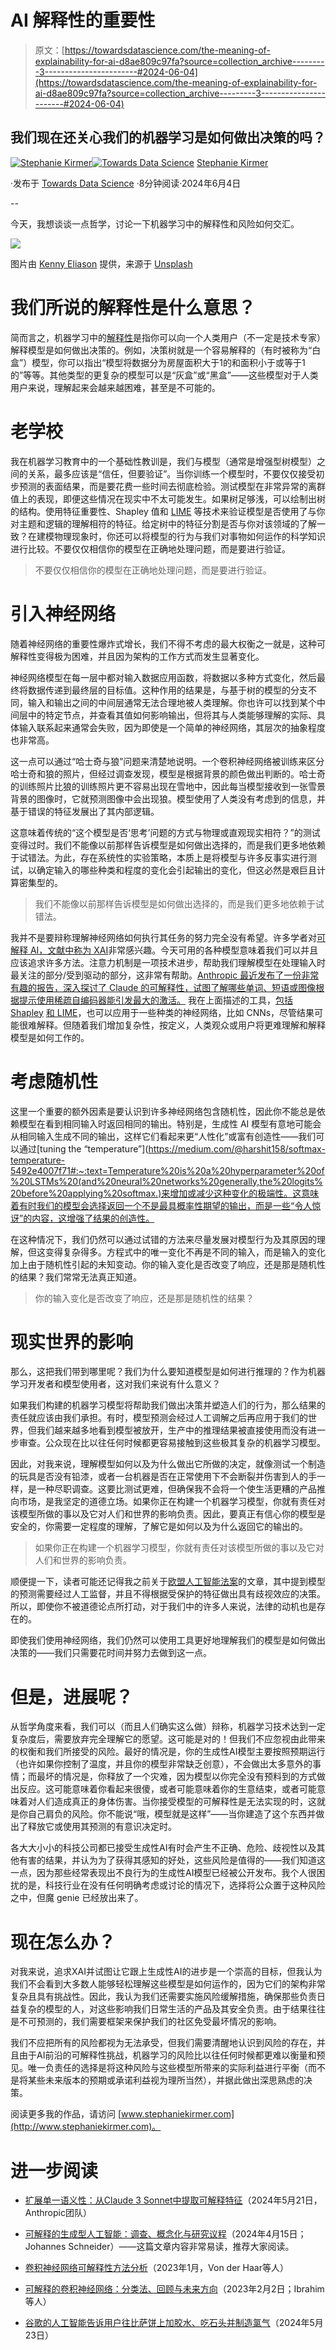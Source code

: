 # AI 解释性的重要性

> 原文：[https://towardsdatascience.com/the-meaning-of-explainability-for-ai-d8ae809c97fa?source=collection_archive---------3-----------------------#2024-06-04](https://towardsdatascience.com/the-meaning-of-explainability-for-ai-d8ae809c97fa?source=collection_archive---------3-----------------------#2024-06-04)

## 我们现在还关心我们的机器学习是如何做出决策的吗？

[](https://medium.com/@s.kirmer?source=post_page---byline--d8ae809c97fa--------------------------------)[![Stephanie Kirmer](../Images/f9d9ef9167febde974c223dd4d8d6293.png)](https://medium.com/@s.kirmer?source=post_page---byline--d8ae809c97fa--------------------------------)[](https://towardsdatascience.com/?source=post_page---byline--d8ae809c97fa--------------------------------)[![Towards Data Science](../Images/a6ff2676ffcc0c7aad8aaf1d79379785.png)](https://towardsdatascience.com/?source=post_page---byline--d8ae809c97fa--------------------------------) [Stephanie Kirmer](https://medium.com/@s.kirmer?source=post_page---byline--d8ae809c97fa--------------------------------)

·发布于 [Towards Data Science](https://towardsdatascience.com/?source=post_page---byline--d8ae809c97fa--------------------------------) ·8分钟阅读·2024年6月4日

--

今天，我想谈谈一点哲学，讨论一下机器学习中的解释性和风险如何交汇。

![](../Images/dea845c74d9370ff46f3baf0d29920fd.png)

图片由 [Kenny Eliason](https://unsplash.com/@neonbrand?utm_source=medium&utm_medium=referral) 提供，来源于 [Unsplash](https://unsplash.com/?utm_source=medium&utm_medium=referral)

# 我们所说的解释性是什么意思？

简而言之，机器学习中的[解释性](https://www.researchgate.net/profile/Kai-Heinrich-3/publication/344357897_White_Grey_Black_Effects_of_XAI_Augmentation_on_the_Confidence_in_AI-based_Decision_Support_Systems/links/5f6ba89392851c14bc922907/White-Grey-Black-Effects-of-XAI-Augmentation-on-the-Confidence-in-AI-based-Decision-Support-Systems.pdf)是指你可以向一个人类用户（不一定是技术专家）解释模型是如何做出决策的。例如，决策树就是一个容易解释的（有时被称为“白盒”）模型，你可以指出“模型将数据分为房屋面积大于1的和面积小于或等于1的”等等。其他类型的更复杂的模型可以是“灰盒”或“黑盒”——这些模型对于人类用户来说，理解起来会越来越困难，甚至是不可能的。

# 老学校

我在机器学习教育中的一个基础性教训是，我们与模型（通常是增强型树模型）之间的关系，最多应该是“信任，但要验证”。当你训练一个模型时，不要仅仅接受初步预测的表面结果，而是要花费一些时间去彻底检验。测试模型在非常异常的离群值上的表现，即便这些情况在现实中不太可能发生。如果树足够浅，可以绘制出树的结构。使用特征重要性、Shapley 值和 [LIME](https://arxiv.org/abs/1602.04938) 等技术来验证模型是否使用了与你对主题和逻辑的理解相符的特征。给定树中的特征分割是否与你对该领域的了解一致？在建模物理现象时，你还可以将模型的行为与我们对事物如何运作的科学知识进行比较。不要仅仅相信你的模型在正确地处理问题，而是要进行验证。

> 不要仅仅相信你的模型在正确地处理问题，而是要进行验证。

# 引入神经网络

随着神经网络的重要性爆炸式增长，我们不得不考虑的最大权衡之一就是，这种可解释性变得极为困难，并且因为架构的工作方式而发生显著变化。

神经网络模型在每一层中都对输入数据应用函数，将数据以多种方式变化，然后最终将数据传递到最终层的目标值。这种作用的结果是，与基于树的模型的分支不同，输入和输出之间的中间层通常无法合理地被人类理解。你也许可以找到某个中间层中的特定节点，并查看其值如何影响输出，但将其与人类能够理解的实际、具体输入联系起来通常会失败，因为即使是一个简单的神经网络，其层次的抽象程度也非常高。

这一点可以通过“哈士奇与狼”问题来清楚地说明。一个卷积神经网络被训练来区分哈士奇和狼的照片，但经过调查发现，模型是根据背景的颜色做出判断的。哈士奇的训练照片比狼的训练照片更不容易出现在雪地中，因此每当模型接收到一张雪景背景的图像时，它就预测图像中会出现狼。模型使用了人类没有考虑到的信息，并基于错误的特征发展出了其内部逻辑。

这意味着传统的“这个模型是否‘思考’问题的方式与物理或直观现实相符？”的测试变得过时。我们不能像以前那样告诉模型是如何做出选择的，而是我们更多地依赖于试错法。为此，存在系统性的实验策略，本质上是将模型与许多反事实进行测试，以确定输入的哪些种类和程度的变化会引起输出的变化，但这必然是艰巨且计算密集型的。

> 我们不能像以前那样告诉模型是如何做出选择的，而是我们更多地依赖于试错法。

我并不是要辩称理解神经网络如何执行其任务的努力完全没有希望。许多学者对[可解释 AI，文献中称为 XAI](https://arxiv.org/pdf/2404.09554)非常感兴趣。今天可用的各种模型意味着我们可以并且应该追求许多方法。注意力机制是一项技术进步，帮助我们理解模型在处理输入时最关注的部分/受到驱动的部分，这非常有帮助。[Anthropic 最近发布了一份非常有趣的报告，深入探讨了 Claude 的可解释性，试图了解哪些单词、短语或图像根据提示使用稀疏自编码器能引发最大的激活。](https://transformer-circuits.pub/2024/scaling-monosemanticity/index.html) 我在上面描述的工具，[包括 Shapley](https://skirene.medium.com/demystifying-neural-nets-with-shapley-values-cca29c836089) [和 LIME](https://github.com/marcotcr/lime/blob/master/doc/notebooks/Tutorial%20-%20images%20-%20Pytorch.ipynb)，也可以应用于一些种类的神经网络，比如 CNNs，尽管结果可能很难解释。但随着我们增加复杂性，按定义，人类观众或用户将更难理解和解释模型是如何工作的。

# 考虑随机性

这里一个重要的额外因素是要认识到许多神经网络包含随机性，因此你不能总是依赖模型在看到相同输入时返回相同的输出。特别是，生成性 AI 模型有意地可能会从相同输入生成不同的输出，这样它们看起来更“人性化”或富有创造性——我们可以通过[tuning the “temperature”](https://medium.com/@harshit158/softmax-temperature-5492e4007f71#:~:text=Temperature%20is%20a%20hyperparameter%20of%20LSTMs%20(and%20neural%20networks%20generally,the%20logits%20before%20applying%20softmax.)来增加或减少这种变化的极端性。这意味着有时我们的模型会选择返回一个不是最具概率性期望的输出，而是一些“令人惊讶”的内容，这增强了结果的创造性。

在这种情况下，我们仍然可以通过试错的方法来尽量发展对模型行为及其原因的理解，但这变得复杂得多。方程式中的唯一变化不再是不同的输入，而是输入的变化加上由于随机性引起的未知变动。你的输入变化是否改变了响应，还是那是随机性的结果？我们常常无法真正知道。

> 你的输入变化是否改变了响应，还是那是随机性的结果？

# 现实世界的影响

那么，这把我们带到哪里呢？我们为什么要知道模型是如何进行推理的？作为机器学习开发者和模型使用者，这对我们来说有什么意义？

如果我们构建的机器学习模型将帮助我们做出决策并塑造人们的行为，那么结果的责任就应该由我们承担。有时，模型预测会经过人工调解之后再应用于我们的世界，但我们越来越多地看到模型被放开，生产中的推理结果被直接使用而没有进一步审查。公众现在比以往任何时候都更容易接触到这些极其复杂的机器学习模型。

因此，对我来说，理解模型如何以及为什么做出它所做的决定，就像测试一个制造的玩具是否没有铅漆，或者一台机器是否在正常使用下不会断裂并伤害到人的手一样，是一种尽职调查。这要比测试更难，但确保我不会将一个使生活更糟的产品推向市场，是我坚定的道德立场。如果你正在构建一个机器学习模型，你就有责任对该模型所做的事以及它对人们和世界的影响负责。因此，要真正有信心你的模型是安全的，你需要一定程度的理解，了解它是如何以及为什么返回它的输出的。

> 如果你正在构建一个机器学习模型，你就有责任对该模型所做的事以及它对人们和世界的影响负责。

顺便提一下，读者可能还记得我之前关于[欧盟人工智能法案](https://medium.com/towards-data-science/uncovering-the-eu-ai-act-22b10f946174)的文章，其中提到模型的预测需要经过人工监督，并且不得根据受保护的特征做出具有歧视效应的决策。所以，即使你不被道德论点所打动，对于我们中的许多人来说，法律的动机也是存在的。

即使我们使用神经网络，我们仍然可以使用工具更好地理解我们的模型是如何做出决策的——我们只需要花时间并努力去做到这一点。

# 但是，进展呢？

从哲学角度来看，我们可以（而且人们确实这么做）辩称，机器学习技术达到一定复杂度后，需要放弃完全理解它的愿望。这可能是对的！但我们不应忽视由此带来的权衡和我们所接受的风险。最好的情况是，你的生成性AI模型主要按照预期运行（也许如果你控制了温度，并且你的模型非常缺乏创意），不会做出太多意外的事情；而最坏的情况是，你释放了一个灾难，因为模型以你完全没有预料到的方式做出反应。这可能意味着你看起来很傻，或者可能意味着你的生意结束，或者可能意味着对人们造成真正的身体伤害。当你接受模型的可解释性是无法实现的时，这就是你自己肩负的风险。你不能说“哦，模型就是这样”——当你建造了这个东西并做出了释放它或使用其预测的有意识决定时。

各大大小小的科技公司都已接受生成性AI有时会产生不正确、危险、歧视性以及其他有害的结果，并认为为了获得其感知的好处，这些风险是值得的——我们知道这一点，因为那些经常表现出不良行为的生成性AI模型已经被公开发布。我个人很困扰的是，科技行业在没有任何明确考虑或讨论的情况下，选择将公众置于这种风险之中，但魔 genie 已经放出来了。

# 现在怎么办？

对我来说，追求XAI并试图让它跟上生成性AI的进步是一个崇高的目标，但我认为我们不会看到大多数人能够轻松理解这些模型是如何运作的，因为它们的架构非常复杂且具有挑战性。因此，我认为我们还需要实施风险缓解措施，确保那些负责日益复杂的模型的人，对这些影响我们日常生活的产品及其安全负责。由于结果往往是不可预测的，我们需要框架来保护我们的社区免受最坏情况的影响。

我们不应把所有的风险都视为无法承受，但我们需要清醒地认识到风险的存在，并且由于AI前沿的可解释性挑战，机器学习的风险比以往任何时候都更难以衡量和预见。唯一负责任的选择是将这种风险与这些模型所带来的实际利益进行平衡（而不是将某些未来版本的预期或承诺利益视为理所当然），并据此做出深思熟虑的决策。

阅读更多我的作品，请访问 [www.stephaniekirmer.com](http://www.stephaniekirmer.com)。

# 进一步阅读

+   [扩展单一语义性：从Claude 3 Sonnet中提取可解释特征](https://transformer-circuits.pub/2024/scaling-monosemanticity/index.html)（2024年5月21日，Anthropic团队）

+   [可解释的生成型人工智能：调查、概念化与研究议程](https://arxiv.org/pdf/2404.09554)（2024年4月15日；Johannes Schneider）——这篇文章内容非常易读，推荐大家阅读。

+   [卷积神经网络可解释性方法分析](https://www.sciencedirect.com/science/article/pii/S0952197622005966)（2023年1月，Von der Haar等人）

+   [可解释的卷积神经网络：分类法、回顾与未来方向](https://dl.acm.org/doi/full/10.1145/3563691)（2023年2月2日；Ibrahim等人）

+   [谷歌的人工智能告诉用户往比萨饼上加胶水、吃石头并制造氯气](https://www.livescience.com/technology/artificial-intelligence/googles-ai-tells-users-to-add-glue-to-their-pizza-eat-rocks-and-make-chlorine-gas)（2024年5月23日）
